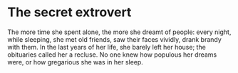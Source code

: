 The secret extrovert====================


The more time she spent alone, the more she dreamt of people: every night, while sleeping, she met old friends, saw their faces vividly, drank brandy with them. In the last years of her life, she barely left her house; the obituaries called her a recluse. No one knew how populous her dreams were, or how gregarious she was in her sleep.


